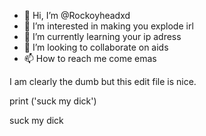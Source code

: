 - 👋 Hi, I’m @Rockoyheadxd
- 👀 I’m interested in making you explode irl
- 🌱 I’m currently learning your ip adress
- 💞️ I’m looking to collaborate on aids
- 📫 How to reach me come emas

I am clearly the dumb but this edit file is nice.

print ('suck my dick')

suck my dick
